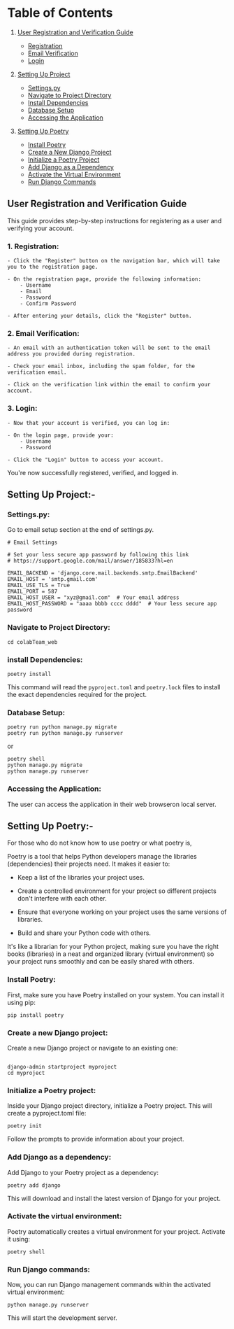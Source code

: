 # Table of Contents

1. [User Registration and Verification Guide](#user-registration-and-verification-guide)
   - [Registration](#registration)
   - [Email Verification](#email-verification)
   - [Login](#login)

2. [Setting Up Project](#setting-up-project)
   - [Settings.py](#settingspy)
   - [Navigate to Project Directory](#navigate-to-project-directory)
   - [Install Dependencies](#install-dependencies)
   - [Database Setup](#database-setup)
   - [Accessing the Application](#accessing-the-application)

3. [Setting Up Poetry](#setting-up-poetry)
   - [Install Poetry](#install-poetry)
   - [Create a New Django Project](#create-a-new-django-project)
   - [Initialize a Poetry Project](#initialize-a-poetry-project)
   - [Add Django as a Dependency](#add-django-as-a-dependency)
   - [Activate the Virtual Environment](#activate-the-virtual-environment)
   - [Run Django Commands](#run-django-commands)


## User Registration and Verification Guide

This guide provides step-by-step instructions for registering as a user and verifying your account.

### 1. Registration:

    - Click the "Register" button on the navigation bar, which will take you to the registration page.

    - On the registration page, provide the following information:
        - Username
        - Email
        - Password
        - Confirm Password

    - After entering your details, click the "Register" button.

### 2. Email Verification:

    - An email with an authentication token will be sent to the email address you provided during registration.

    - Check your email inbox, including the spam folder, for the verification email.

    - Click on the verification link within the email to confirm your account.

### 3. Login:

    - Now that your account is verified, you can log in:

    - On the login page, provide your:
        - Username
        - Password

    - Click the "Login" button to access your account.

You're now successfully registered, verified, and logged in.

## Setting Up Project:-

### Settings.py:

Go to email setup section at the end of settings.py.

```
# Email Settings

# Set your less secure app password by following this link
# https://support.google.com/mail/answer/185833?hl=en

EMAIL_BACKEND = 'django.core.mail.backends.smtp.EmailBackend'
EMAIL_HOST = 'smtp.gmail.com'
EMAIL_USE_TLS = True
EMAIL_PORT = 587
EMAIL_HOST_USER = "xyz@gmail.com"  # Your email address
EMAIL_HOST_PASSWORD = "aaaa bbbb cccc dddd"  # Your less secure app password
```

### Navigate to Project Directory:
```
cd colabTeam_web
```

### install Dependencies:

```
poetry install
```

This command will read the ```pyproject.toml``` and ```poetry.lock``` files to install the exact dependencies required for the project.

### Database Setup:

```
poetry run python manage.py migrate
poetry run python manage.py runserver
```

or

```
poetry shell
python manage.py migrate
python manage.py runserver
```

### Accessing the Application:
 The user can access the application in their web browseron local server.

## Setting Up Poetry:-
For those who do not know how to use poetry or what poetry is,

Poetry is a tool that helps Python developers manage the libraries (dependencies) their projects need. It makes it easier to:

   - Keep a list of the libraries your project uses.
   
   - Create a controlled environment for your project so different projects don't interfere with each other.
   
   - Ensure that everyone working on your project uses the same versions of libraries.
   
   - Build and share your Python code with others.

It's like a librarian for your Python project, making sure you have the right books (libraries) in a neat and organized library (virtual environment) so your project runs smoothly and can be easily shared with others.

### Install Poetry:

First, make sure you have Poetry installed on your system. You can install it using pip:


```
pip install poetry
```

### Create a new Django project:

Create a new Django project or navigate to an existing one:

```

django-admin startproject myproject
cd myproject
```

### Initialize a Poetry project:

Inside your Django project directory, initialize a Poetry project. This will create a pyproject.toml file:


```
poetry init
```

Follow the prompts to provide information about your project.

### Add Django as a dependency:

Add Django to your Poetry project as a dependency:


```
poetry add django
```

This will download and install the latest version of Django for your project.

### Activate the virtual environment:

Poetry automatically creates a virtual environment for your project. Activate it using:


```
poetry shell
```

### Run Django commands:

Now, you can run Django management commands within the activated virtual environment:


```
python manage.py runserver
```

This will start the development server.